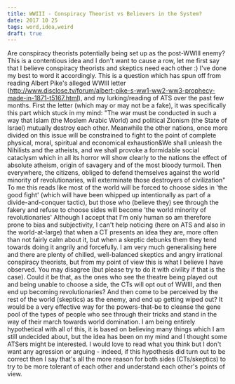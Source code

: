 ```yaml
---
title: WWIII - Conspiracy Theorist vs Believers in the System?
date: 2017 10 25
tags: word,idea,weird
draft: true
---
```


Are conspiracy theorists potentially being set up as the post-WWIII enemy? This is a contentious idea and I don't want to cause a row, let me first say that I believe conspiracy theorists and skeptics need each other :) I've done my best to word it accordingly. This is a question which has spun off from reading Albert Pike's alleged WWIII letter (http://www.disclose.tv/forum/albert-pike-s-ww1-ww2-ww3-prophecy-made-in-1871-t5167.html), and my lurking/reading of ATS over the past few months. First the letter (which may or may not be a fake), it was specifically this part which stuck in my mind: "The war must be conducted in such a way that Islam (the Moslem Arabic World) and political Zionism (the State of Israel) mutually destroy each other. Meanwhile the other nations, once more divided on this issue will be constrained to fight to the point of complete physical, moral, spiritual and economical exhaustion&We shall unleash the Nihilists and the atheists, and we shall provoke a formidable social cataclysm which in all its horror will show clearly to the nations the effect of absolute atheism, origin of savagery and of the most bloody turmoil. Then everywhere, the citizens, obliged to defend themselves against the world minority of revolutionaries, will exterminate those destroyers of civilization" To me this reads like most of the world will be forced to choose sides in 'the good fight' (which will have been whipped up intentionally as part of a divide-and-conquer tactic), but those who (believe they) see through the fakery and refuse to choose sides will become 'the world minority of revolutionaries' Although I accept that I'm only human so am therefore prone to bias and subjectivity, I can't help noticing (here on ATS and also in the world-at-large) that when a CT presents an idea they are, more often than not fairly calm about it, but when a skeptic debunks them they tend towards doing it angrily and forcefully. I am very much generalising here and there are plenty of chilled, well-balanced skeptics and angry irrational conspiracy theorists, but from my point of view this is what I believe I have observed. You may disagree (but please try to do it with civility if that is the case). Could it be that, as the ones who see the theatre being played out and being unable to choose a side, the CTs will opt out of WWIII, and then end up becoming revolutionaries? And then come to be perceived by the rest of the world (skeptics) as the enemy, and end up getting wiped out? It would be a very effective way for the powers-that-be to cleanse the gene pool of the types of people who see through their tricks and stand in the way of their march towards world domination. I am being entirely hypothetical with all of this, it is based on believing many things which I am still undecided about, but the idea has been on my mind and I thought some ATSers might be interested. I would love to read what you think but I don't want any agression or arguing - indeed, if this hypothesis did turn out to be correct then I say that's all the more reason for both sides (CTs/skeptics) to try to be more tolerant of each other and understand each other's points of view.

